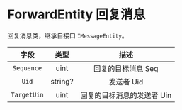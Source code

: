 # ForwardEntity 回复消息

回复消息类，继承自接口 `IMessageEntity`。

|    字段     |  类型   |            描述            |
| :---------: | :-----: | :------------------------: |
| `Sequence`  |  uint   |     回复的目标消息 Seq     |
|    `Uid`    | string? |         发送者 Uid         |
| `TargetUin` |  uint   | 回复的目标消息的发送者 Uin |

